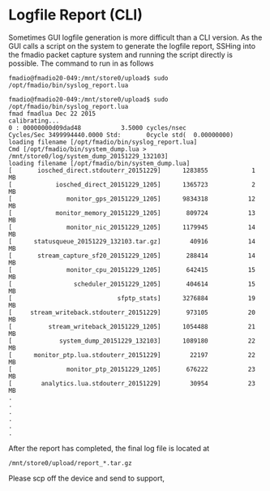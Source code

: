 # Logfile Report \(CLI\)

Sometimes GUI logfile generation is more difficult than a CLI version. As the GUI calls a script on the system to generate the logfile report, SSHing into the fmadio packet capture system and running the script directly is possible. The command to run in as follows



```text
fmadio@fmadio20-049:/mnt/store0/upload$ sudo /opt/fmadio/bin/syslog_report.lua
```



```text
fmadio@fmadio20-049:/mnt/store0/upload$ sudo /opt/fmadio/bin/syslog_report.lua
fmad fmadlua Dec 22 2015
calibrating...
0 : 00000000d09dad48           3.5000 cycles/nsec
Cycles/Sec 3499994440.0000 Std:       0cycle std(  0.00000000)
loading filename [/opt/fmadio/bin/syslog_report.lua]
Cmd [/opt/fmadio/bin/system_dump.lua > /mnt/store0/log/system_dump_20151229_132103]
loading filename [/opt/fmadio/bin/system_dump.lua]
[       iosched_direct.stdouterr_20151229]      1283855            1 MB
[            iosched_direct_20151229_1205]      1365723            2 MB
[               monitor_gps_20151229_1205]      9834318           12 MB
[            monitor_memory_20151229_1205]       809724           13 MB
[               monitor_nic_20151229_1205]      1179945           14 MB
[      statusqueue_20151229_132103.tar.gz]        40916           14 MB
[       stream_capture_sf20_20151229_1205]       288414           14 MB
[               monitor_cpu_20151229_1205]       642415           15 MB
[                 scheduler_20151229_1205]       404614           15 MB
[                             sfptp_stats]      3276884           19 MB
[     stream_writeback.stdouterr_20151229]       973105           20 MB
[          stream_writeback_20151229_1205]      1054488           21 MB
[             system_dump_20151229_132103]      1089180           22 MB
[      monitor_ptp.lua.stdouterr_20151229]        22197           22 MB
[               monitor_ptp_20151229_1205]       676222           23 MB
[        analytics.lua.stdouterr_20151229]        30954           23 MB
.
.
.
.
.
.
```

After the report has completed, the final log file is located at

```text
/mnt/store0/upload/report_*.tar.gz
```

Please scp off the device and send to support,

